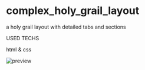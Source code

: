 # complex_holy_grail_layout

a holy grail layout with detailed tabs and sections

USED TECHS

html & css


![preview](https://user-images.githubusercontent.com/106445286/180884017-6e7c9d17-6df7-4092-9d84-a553b9a8b984.jpg)
